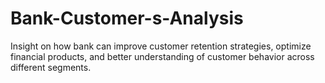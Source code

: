 # Bank-Customer-s-Analysis
Insight on how bank can improve customer retention strategies, optimize financial products, and better understanding of customer behavior across different segments.
